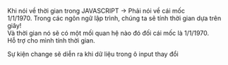 Khi nói về thời gian trong JAVASCRIPT -> Phải nói về cái mốc   
1/1/1970. Trong các ngôn ngữ lập trình, chúng ta sẽ tính thời gian dựa trên giây!  
Và thời gian nó sẽ có một mối quan hệ nào đó đối cái mốc là 1/1/1970.  
Hỗ trợ cho mình tính thời gian.  

Sự kiện change sẽ diễn ra khi dữ liệu trong ô input thay đổi